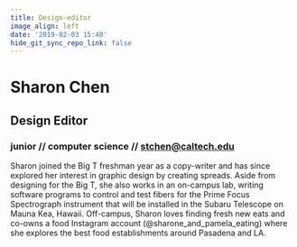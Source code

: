 ```yaml
---
title: Design-editor
image_align: left
date: '2019-02-03 15:40'
hide_git_sync_repo_link: false
---
```


# Sharon Chen
## Design Editor
### junior // computer science // [stchen@caltech.edu](mailto:stchen@caltech.edu)

Sharon joined the Big T freshman year as a copy-writer and has since explored her interest in graphic design by creating spreads. Aside from designing for the Big T, she also works in an on-campus lab, writing software programs to control and test fibers for the Prime Focus Spectrograph instrument that will be installed in the Subaru Telescope on Mauna Kea, Hawaii. Off-campus, Sharon loves finding fresh new eats and co-owns a food Instagram account (@sharone_and_pamela_eating) where she explores the best food establishments around Pasadena and LA.